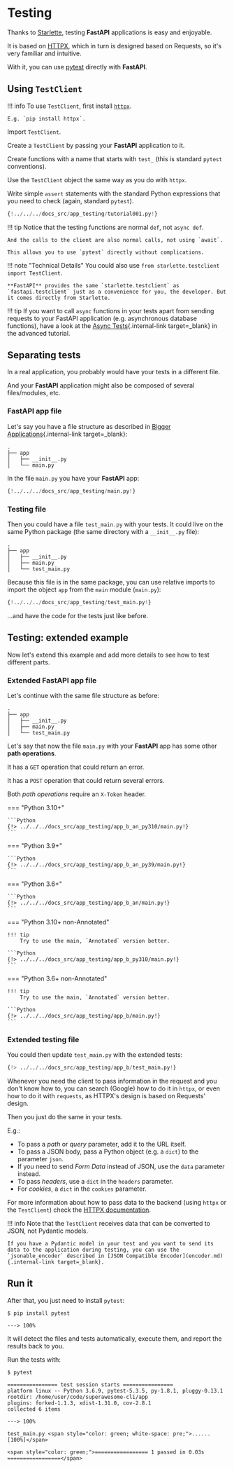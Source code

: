 # Testing

Thanks to <a href="https://www.starlette.io/testclient/" class="external-link" target="_blank">Starlette</a>, testing **FastAPI** applications is easy and enjoyable.

It is based on <a href="https://www.python-httpx.org" class="external-link" target="_blank">HTTPX</a>, which in turn is designed based on Requests, so it's very familiar and intuitive.

With it, you can use <a href="https://docs.pytest.org/" class="external-link" target="_blank">pytest</a> directly with **FastAPI**.

## Using `TestClient`

!!! info
    To use `TestClient`, first install <a href="https://www.python-httpx.org" class="external-link" target="_blank">`httpx`</a>.

    E.g. `pip install httpx`.

Import `TestClient`.

Create a `TestClient` by passing your **FastAPI** application to it.

Create functions with a name that starts with `test_` (this is standard `pytest` conventions).

Use the `TestClient` object the same way as you do with `httpx`.

Write simple `assert` statements with the standard Python expressions that you need to check (again, standard `pytest`).

```Python hl_lines="2  12  15-18"
{!../../../docs_src/app_testing/tutorial001.py!}
```

!!! tip
    Notice that the testing functions are normal `def`, not `async def`.

    And the calls to the client are also normal calls, not using `await`.

    This allows you to use `pytest` directly without complications.

!!! note "Technical Details"
    You could also use `from starlette.testclient import TestClient`.

    **FastAPI** provides the same `starlette.testclient` as `fastapi.testclient` just as a convenience for you, the developer. But it comes directly from Starlette.

!!! tip
    If you want to call `async` functions in your tests apart from sending requests to your FastAPI application (e.g. asynchronous database functions), have a look at the [Async Tests](../advanced/async-tests.md){.internal-link target=_blank} in the advanced tutorial.

## Separating tests

In a real application, you probably would have your tests in a different file.

And your **FastAPI** application might also be composed of several files/modules, etc.

### **FastAPI** app file

Let's say you have a file structure as described in [Bigger Applications](./bigger-applications.md){.internal-link target=_blank}:

```
.
├── app
│   ├── __init__.py
│   └── main.py
```

In the file `main.py` you have your **FastAPI** app:


```Python
{!../../../docs_src/app_testing/main.py!}
```

### Testing file

Then you could have a file `test_main.py` with your tests. It could live on the same Python package (the same directory with a `__init__.py` file):

``` hl_lines="5"
.
├── app
│   ├── __init__.py
│   ├── main.py
│   └── test_main.py
```

Because this file is in the same package, you can use relative imports to import the object `app` from the `main` module (`main.py`):

```Python hl_lines="3"
{!../../../docs_src/app_testing/test_main.py!}
```

...and have the code for the tests just like before.

## Testing: extended example

Now let's extend this example and add more details to see how to test different parts.

### Extended **FastAPI** app file

Let's continue with the same file structure as before:

```
.
├── app
│   ├── __init__.py
│   ├── main.py
│   └── test_main.py
```

Let's say that now the file `main.py` with your **FastAPI** app has some other **path operations**.

It has a `GET` operation that could return an error.

It has a `POST` operation that could return several errors.

Both *path operations* require an `X-Token` header.

=== "Python 3.10+"

    ```Python
    {!> ../../../docs_src/app_testing/app_b_an_py310/main.py!}
    ```

=== "Python 3.9+"

    ```Python
    {!> ../../../docs_src/app_testing/app_b_an_py39/main.py!}
    ```

=== "Python 3.6+"

    ```Python
    {!> ../../../docs_src/app_testing/app_b_an/main.py!}
    ```

=== "Python 3.10+ non-Annotated"

    !!! tip
        Try to use the main, `Annotated` version better.

    ```Python
    {!> ../../../docs_src/app_testing/app_b_py310/main.py!}
    ```

=== "Python 3.6+ non-Annotated"

    !!! tip
        Try to use the main, `Annotated` version better.

    ```Python
    {!> ../../../docs_src/app_testing/app_b/main.py!}
    ```

### Extended testing file

You could then update `test_main.py` with the extended tests:

```Python
{!> ../../../docs_src/app_testing/app_b/test_main.py!}
```

Whenever you need the client to pass information in the request and you don't know how to, you can search (Google) how to do it in `httpx`, or even how to do it with `requests`, as HTTPX's design is based on Requests' design.

Then you just do the same in your tests.

E.g.:

* To pass a *path* or *query* parameter, add it to the URL itself.
* To pass a JSON body, pass a Python object (e.g. a `dict`) to the parameter `json`.
* If you need to send *Form Data* instead of JSON, use the `data` parameter instead.
* To pass *headers*, use a `dict` in the `headers` parameter.
* For *cookies*, a `dict` in the `cookies` parameter.

For more information about how to pass data to the backend (using `httpx` or the `TestClient`) check the <a href="https://www.python-httpx.org" class="external-link" target="_blank">HTTPX documentation</a>.

!!! info
    Note that the `TestClient` receives data that can be converted to JSON, not Pydantic models.

    If you have a Pydantic model in your test and you want to send its data to the application during testing, you can use the `jsonable_encoder` described in [JSON Compatible Encoder](encoder.md){.internal-link target=_blank}.

## Run it

After that, you just need to install `pytest`:

<div class="termy">

```console
$ pip install pytest

---> 100%
```

</div>

It will detect the files and tests automatically, execute them, and report the results back to you.

Run the tests with:

<div class="termy">

```console
$ pytest

================ test session starts ================
platform linux -- Python 3.6.9, pytest-5.3.5, py-1.8.1, pluggy-0.13.1
rootdir: /home/user/code/superawesome-cli/app
plugins: forked-1.1.3, xdist-1.31.0, cov-2.8.1
collected 6 items

---> 100%

test_main.py <span style="color: green; white-space: pre;">......                            [100%]</span>

<span style="color: green;">================= 1 passed in 0.03s =================</span>
```

</div>
